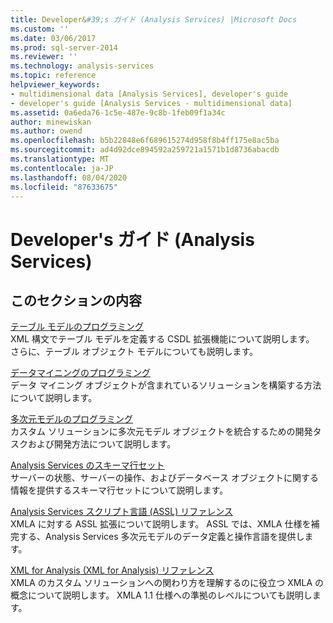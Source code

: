 ```yaml
---
title: Developer&#39;s ガイド (Analysis Services) |Microsoft Docs
ms.custom: ''
ms.date: 03/06/2017
ms.prod: sql-server-2014
ms.reviewer: ''
ms.technology: analysis-services
ms.topic: reference
helpviewer_keywords:
- multidimensional data [Analysis Services], developer's guide
- developer's guide [Analysis Services - multidimensional data]
ms.assetid: 0a6eda76-1c5e-487e-9c8b-1feb09f1a34c
author: minewiskan
ms.author: owend
ms.openlocfilehash: b5b22848e6f689615274d958f8b4ff175e8ac5ba
ms.sourcegitcommit: ad4d92dce894592a259721a1571b1d8736abacdb
ms.translationtype: MT
ms.contentlocale: ja-JP
ms.lasthandoff: 08/04/2020
ms.locfileid: "87633675"
---
```

# <a name="developer39s-guide-analysis-services"></a>Developer&#39;s ガイド (Analysis Services)
    
## <a name="in-this-section"></a>このセクションの内容  
 [テーブル モデルのプログラミング](tabular-model-programming-compatibility-levels-1050-1103/tabular-model-programming-for-compatibility-levels-1050-through-1103.md)  
 XML 構文でテーブル モデルを定義する CSDL 拡張機能について説明します。 さらに、テーブル オブジェクト モデルについても説明します。  
  
 [データマイニングのプログラミング](dev-guide/data-mining-programming.md)  
 データ マイニング オブジェクトが含まれているソリューションを構築する方法について説明します。  
  
 [多次元モデルのプログラミング](multidimensional-models/multidimensional-model-programming.md)  
 カスタム ソリューションに多次元モデル オブジェクトを統合するための開発タスクおよび開発方法について説明します。  
  
 [Analysis Services のスキーマ行セット](https://docs.microsoft.com/bi-reference/schema-rowsets/analysis-services-schema-rowsets)  
 サーバーの状態、サーバーの操作、およびデータベース オブジェクトに関する情報を提供するスキーマ行セットについて説明します。  
  
 [Analysis Services スクリプト言語 &#40;ASSL&#41; リファレンス](https://docs.microsoft.com/bi-reference/assl/analysis-services-scripting-language-assl-for-xmla)  
 XMLA に対する ASSL 拡張について説明します。 ASSL では、XMLA 仕様を補完する、Analysis Services 多次元モデルのデータ定義と操作言語を提供します。  
  
 [XML for Analysis (XML for Analysis) リファレンス](https://docs.microsoft.com/bi-reference/xmla/xml-for-analysis-xmla-reference)  
 XMLA のカスタム ソリューションへの関わり方を理解するのに役立つ XMLA の概念について説明します。 XMLA 1.1 仕様への準拠のレベルについても説明します。  
  
  
